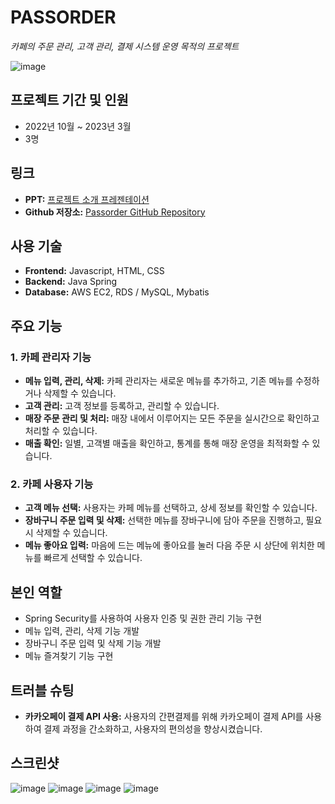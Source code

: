 
# PASSORDER

*카페의 주문 관리, 고객 관리, 결제 시스템 운영 목적의 프로젝트*

![image](https://github.com/jamchuchu/PassOrder/assets/111384882/21c4730b-823c-44f1-9832-25ecbc904e9b)


## 프로젝트 기간 및 인원

- 2022년 10월 ~ 2023년 3월
- 3명

## 링크

- **PPT:** [프로젝트 소개 프레젠테이션](https://docs.google.com/presentation/d/1OjFzoCOMCDYgnGhVvPSAnMx4uoFW4cVOcYu5ylESbg4/edit?usp=sharing)
- **Github 저장소:** [Passorder GitHub Repository](https://github.com/orgs/The-First-Team/repositories)

## 사용 기술

- **Frontend:** Javascript, HTML, CSS
- **Backend:** Java Spring
- **Database:** AWS EC2, RDS / MySQL, Mybatis

## 주요 기능

### 1. 카페 관리자 기능
- **메뉴 입력, 관리, 삭제:** 카페 관리자는 새로운 메뉴를 추가하고, 기존 메뉴를 수정하거나 삭제할 수 있습니다.
- **고객 관리:** 고객 정보를 등록하고, 관리할 수 있습니다.
- **매장 주문 관리 및 처리:** 매장 내에서 이루어지는 모든 주문을 실시간으로 확인하고 처리할 수 있습니다.
- **매출 확인:** 일별, 고객별 매출을 확인하고, 통계를 통해 매장 운영을 최적화할 수 있습니다.

### 2. 카페 사용자 기능
- **고객 메뉴 선택:** 사용자는 카페 메뉴를 선택하고, 상세 정보를 확인할 수 있습니다.
- **장바구니 주문 입력 및 삭제:** 선택한 메뉴를 장바구니에 담아 주문을 진행하고, 필요 시 삭제할 수 있습니다.
- **메뉴 좋아요 입력:** 마음에 드는 메뉴에 좋아요를 눌러 다음 주문 시 상단에 위치한 메뉴를 빠르게 선택할 수 있습니다.

## 본인 역할

- Spring Security를 사용하여 사용자 인증 및 권한 관리 기능 구현
- 메뉴 입력, 관리, 삭제 기능 개발
- 장바구니 주문 입력 및 삭제 기능 개발
- 메뉴 즐겨찾기 기능 구현

## 트러블 슈팅

- **카카오페이 결제 API 사용:** 사용자의 간편결제를 위해 카카오페이 결제 API를 사용하여 결제 과정을 간소화하고, 사용자의 편의성을 향상시켰습니다.

## 스크린샷

![image](https://github.com/jamchuchu/PassOrder/assets/111384882/df7029c4-539f-418b-bdce-b281999fd683)
![image](https://github.com/jamchuchu/PassOrder/assets/111384882/ced4c5d8-f462-4fd3-b587-98cefaa03439)
![image](https://github.com/jamchuchu/PassOrder/assets/111384882/f70ba8f0-0eed-4bc8-a571-5581748beed5)
![image](https://github.com/jamchuchu/PassOrder/assets/111384882/345a8261-5bd3-4759-8dde-53a64bd5ecd6)

